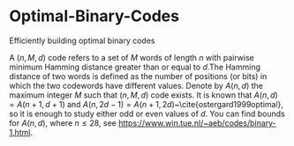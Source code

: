 # Optimal-Binary-Codes
Efficiently building optimal binary codes 

A $(n, M, d)$ code refers to a set of $M$ words of length $n$ with pairwise minimum Hamming distance greater than or equal to $d$.The Hamming distance of two words is defined as the number of positions (or bits) in which the two codewords have different values. Denote by $A(n, d)$ the maximum integer $M$ such that $(n, M, d)$ code exists. It is known that $A(n, d)=A(n+1, d+1)$ and $A(n, 2d-1) = A(n + 1,2d)$~\cite{ostergard1999optimal}, so it is enough to study either odd or even values of $d$.
You can find bounds for $A(n, d)$, where $n\leq 28$, see https://www.win.tue.nl/~aeb/codes/binary-1.html.  
